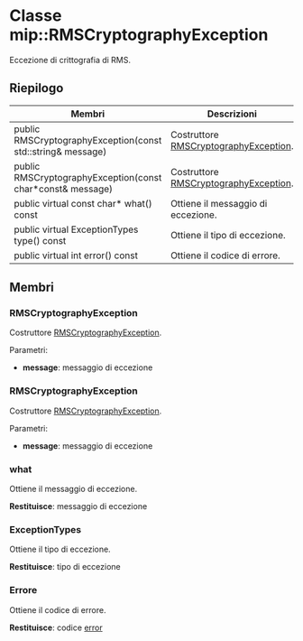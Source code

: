 # <a name="class-miprmscryptographyexception"></a>Classe mip::RMSCryptographyException 
Eccezione di crittografia di RMS.
  
## <a name="summary"></a>Riepilogo
 Membri                        | Descrizioni                                
--------------------------------|---------------------------------------------
 public RMSCryptographyException(const std::string& message)  |  Costruttore [RMSCryptographyException](class_mip_rmscryptographyexception.md).
 public RMSCryptographyException(const char*const& message)  |  Costruttore [RMSCryptographyException](class_mip_rmscryptographyexception.md).
 public virtual const char* what() const  |  Ottiene il messaggio di eccezione.
 public virtual ExceptionTypes type() const  |  Ottiene il tipo di eccezione.
 public virtual int error() const  |  Ottiene il codice di errore.
  
## <a name="members"></a>Membri
  
### <a name="rmscryptographyexception"></a>RMSCryptographyException
Costruttore [RMSCryptographyException](class_mip_rmscryptographyexception.md).

Parametri:  
* **message**: messaggio di eccezione


  
### <a name="rmscryptographyexception"></a>RMSCryptographyException
Costruttore [RMSCryptographyException](class_mip_rmscryptographyexception.md).

Parametri:  
* **message**: messaggio di eccezione


  
### <a name="what"></a>what
Ottiene il messaggio di eccezione.

  
**Restituisce**: messaggio di eccezione
  
### <a name="exceptiontypes"></a>ExceptionTypes
Ottiene il tipo di eccezione.

  
**Restituisce**: tipo di eccezione
  
### <a name="error"></a>Errore
Ottiene il codice di errore.

  
**Restituisce**: codice [error](class_mip_error.md)